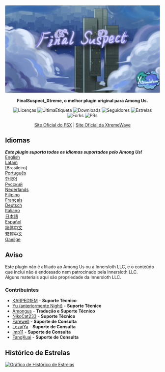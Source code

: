 ﻿<div align="center">

![FSX-XW](Assets/LogoWithTeam.png)

**FinalSuspect_Xtreme, o melhor plugin original para Among Us.**

<img src="https://badgen.net/github/license/XtremeWave/FinalSuspect_Xtreme" alt="Licenças">
<img src="https://badgen.net/github/tag/XtremeWave/FinalSuspect_Xtreme" alt="ÚltimaEtiqueta">
<img src="https://badgen.net/github/assets-dl/XtremeWave/FinalSuspect_Xtreme" alt="Downloads">
<img src="https://badgen.net/github/watchers/XtremeWave/FinalSuspect_Xtreme" alt="Seguidores">
<img src="https://badgen.net/github/stars/XtremeWave/FinalSuspect_Xtreme" alt="Estrelas">
<img src="https://badgen.net/github/forks/XtremeWave/FinalSuspect_Xtreme" alt="Forks">
<img src="https://badgen.net/github/prs/XtremeWave/FinalSuspect_Xtreme" alt="PRs">

[Site Oficial do FSX](https://fsusx.top.cc) | [Site Oficial da XtremeWave](https://www.xtreme.net.cn)

</div>

## Idiomas
***Este plugin suporta todos os idiomas suportados pelo Among Us!***<br>
[English](README.md) <br>
[Latam](README_es_LA.md)<br>
[Brasileiro]<br>
[Português](README_pt.md)<br>
[한국어](README_ko.md)<br>
[Русский](README_ru.md)<br>
[Nederlands](README_nl.md)<br>
[Filipino](README_tl.md)<br>
[Français](README_fr.md)<br>
[Deutsch](README_de.md)<br>
[Italiano](README_it.md)<br>
[日本語](README_ja.md)<br>
[Español](README_es.md)<br>
[简体中文](README_zh.md)<br>
[繁體中文](README_zh_CHT.md)<br>
[Gaeilge](README_ga.md)<br>

## Aviso
Este plugin não é afiliado ao Among Us ou à Innersloth LLC, e o conteúdo que inclui não é endossado nem patrocinado pela Innersloth LLC.<br>
Alguns materiais aqui são propriedade da Innersloth LLC.

### Contribuintes
 - [KARPED1EM](https://github.com/KARPED1EM) - **Suporte Técnico**
 - [Yu (anteriormente Night)](https://github.com/Night-GUA) - **Suporte Técnico**
 - [Amongus](https://github.com/XiezibanWrite) - **Tradução e Suporte Técnico**
 - [NikoCat233](https://github.com/NikoCat233) - **Suporte Técnico**
 - [Farewell](https://github.com/ksduye) - **Suporte de Consulta**
 - [LezaiYa](https://github.com/LezaiYa1) - **Suporte de Consulta**
 - [Imp11](https://github.com/dabao40) - **Suporte de Consulta**
 - [FangKuai](https://github.com/FangKuaiYa) - **Suporte de Consulta**

## Histórico de Estrelas
[![Gráfico de Histórico de Estrelas](https://api.star-history.com/svg?repos=XtremeWave/FinalSuspect_Xtreme&type=Date)](https://star-history.com/#XtremeWave/FinalSuspect_Xtreme&Date)
